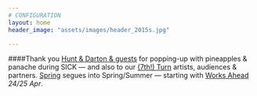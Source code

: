 ```yaml
---
# CONFIGURATION
layout: home
header_image: "assets/images/header_2015s.jpg"

---
```

####Thank you [Hunt & Darton & guests](/current/2015-spring/h&d) for popping-up with pineapples & panache during SICK — and also to our [(7th!) Turn](/current/2015-turn) artists, audiences & partners. [Spring](/current/2015-spring) segues into Spring/Summer — starting with [Works Ahead](/current/2015-worksahead) *24/25 Apr*.
